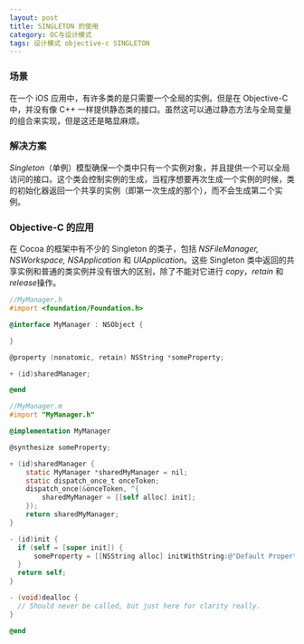```yaml
---
layout: post
title: SINGLETON 的使用
category: OC与设计模式
tags: 设计模式 objective-c SINGLETON
---
```


### 场景

在一个 iOS 应用中，有许多类的是只需要一个全局的实例。但是在 Objective-C 中，并没有像 C++ 一样提供静态类的接口。虽然这可以通过静态方法与全局变量的组合来实现，但是这还是略显麻烦。

### 解决方案

*Singleton*（单例）模型确保一个类中只有一个实例对象，并且提供一个可以全局访问的接口。这个类会控制实例的生成，当程序想要再次生成一个实例的时候，类的初始化器返回一个共享的实例（即第一次生成的那个），而不会生成第二个实例。

### Objective-C 的应用

在 Cocoa 的框架中有不少的 Singleton 的类子，包括 *NSFileManager, NSWorkspace, NSApplication* 和 *UIApplication*。这些 Singleton 类中返回的共享实例和普通的类实例并没有很大的区别，除了不能对它进行 *copy*，*retain* 和 *release*操作。


```Objective-C
//MyManager.h
#import <foundation/Foundation.h>

@interface MyManager : NSObject {

}

@property (nonatomic, retain) NSString *someProperty;

+ (id)sharedManager;

@end
```


```Objective-C
//MyManager.m
#import "MyManager.h"

@implementation MyManager

@synthesize someProperty;

+ (id)sharedManager {
    static MyManager *sharedMyManager = nil;
    static dispatch_once_t onceToken;
    dispatch_once(&onceToken, ^{
        sharedMyManager = [[self alloc] init];
    });
    return sharedMyManager;
}

- (id)init {
  if (self = [super init]) {
      someProperty = [[NSString alloc] initWithString:@"Default Property Value"];
  }
  return self;
}

- (void)dealloc {
  // Should never be called, but just here for clarity really.
}

@end
```
